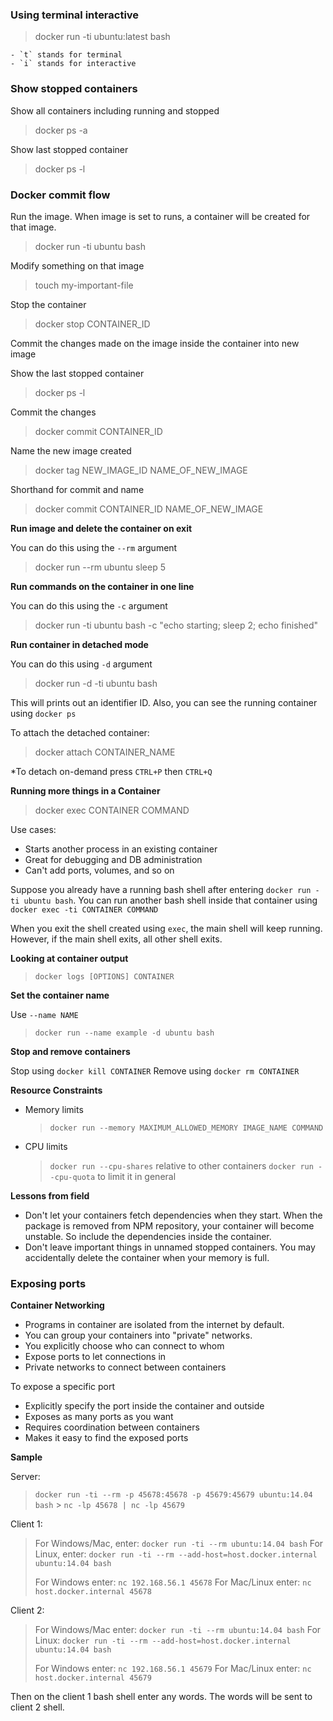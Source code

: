 ### Using terminal interactive

> docker run -ti ubuntu:latest bash

    - `t` stands for terminal
    - `i` stands for interactive

### Show stopped containers

Show all containers including running and stopped

> docker ps -a

Show last stopped container

> docker ps -l

### Docker commit flow

Run the image. When image is set to runs, a container will be created for that image.

> docker run -ti ubuntu bash

Modify something on that image

> touch my-important-file

Stop the container

> docker stop CONTAINER_ID

Commit the changes made on the image inside the container into new image

Show the last stopped container

> docker ps -l

Commit the changes

> docker commit CONTAINER_ID

Name the new image created

> docker tag NEW_IMAGE_ID NAME_OF_NEW_IMAGE

Shorthand for commit and name

> docker commit CONTAINER_ID NAME_OF_NEW_IMAGE

**Run image and delete the container on exit**

You can do this using the `--rm` argument

> docker run --rm ubuntu sleep 5

**Run commands on the container in one line**

You can do this using the `-c` argument

> docker run -ti ubuntu bash -c "echo starting; sleep 2; echo finished"

**Run container in detached mode**

You can do this using `-d` argument

> docker run -d -ti ubuntu bash

This will prints out an identifier ID. Also, you can see the running container using `docker ps`

To attach the detached container:

> docker attach CONTAINER_NAME

\*To detach on-demand press `CTRL+P` then `CTRL+Q`

**Running more things in a Container**

> docker exec CONTAINER COMMAND

Use cases:

- Starts another process in an existing container
- Great for debugging and DB administration
- Can't add ports, volumes, and so on

Suppose you already have a running bash shell after entering `docker run -ti ubuntu bash`. You can run another bash shell inside that container using `docker exec -ti CONTAINER COMMAND`

When you exit the shell created using `exec`, the main shell will keep running. However, if the main shell exits, all other shell exits.

**Looking at container output**

> `docker logs [OPTIONS] CONTAINER`

**Set the container name**

Use `--name NAME`

> `docker run --name example -d ubuntu bash`

**Stop and remove containers**

Stop using `docker kill CONTAINER`
Remove using `docker rm CONTAINER`

**Resource Constraints**

- Memory limits
  > `docker run --memory MAXIMUM_ALLOWED_MEMORY IMAGE_NAME COMMAND`
- CPU limits
  > `docker run --cpu-shares` relative to other containers
  > `docker run --cpu-quota` to limit it in general

**Lessons from field**

- Don't let your containers fetch dependencies when they start. When the package is removed from NPM repository, your container will become unstable. So include the dependencies inside the container.
- Don't leave important things in unnamed stopped containers. You may accidentally delete the container when your memory is full.

### Exposing ports

**Container Networking**

- Programs in container are isolated from the internet by default.
- You can group your containers into "private" networks.
- You explicitly choose who can connect to whom
- Expose ports to let connections in
- Private networks to connect between containers

To expose a specific port

- Explicitly specify the port inside the container and outside
- Exposes as many ports as you want
- Requires coordination between containers
- Makes it easy to find the exposed ports

**Sample**

Server:

> `docker run -ti --rm -p 45678:45678 -p 45679:45679 ubuntu:14.04 bash` > `nc -lp 45678 | nc -lp 45679`

Client 1:

> For Windows/Mac, enter: `docker run -ti --rm ubuntu:14.04 bash`
> For Linux, enter: `docker run -ti --rm --add-host=host.docker.internal ubuntu:14.04 bash`
>
> For Windows enter: `nc 192.168.56.1 45678`
> For Mac/Linux enter: `nc host.docker.internal 45678`

Client 2:

> For Windows/Mac enter: `docker run -ti --rm ubuntu:14.04 bash`
> For Linux: `docker run -ti --rm --add-host=host.docker.internal ubuntu:14.04 bash`
>
> For Windows enter: `nc 192.168.56.1 45679`
> For Mac/Linux enter: `nc host.docker.internal 45679`

Then on the client 1 bash shell enter any words. The words will be sent to client 2 shell.
